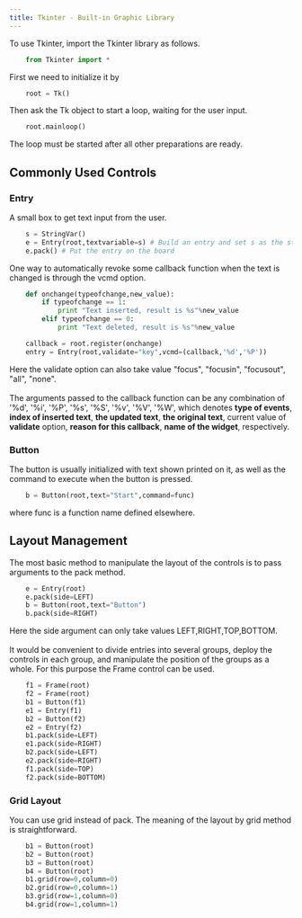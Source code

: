 ```yaml
---
title: Tkinter - Built-in Graphic Library
---
```


To use Tkinter, import the Tkinter library as follows.
```python
    from Tkinter import *
```

First we need to initialize it by
```python
    root = Tk()
```

Then ask the Tk object to start a loop, waiting for the user input.
```python
    root.mainloop()
```

The loop must be started after all other preparations are ready.

## Commonly Used Controls

### Entry

A small box to get text input from the user.
```python
    s = StringVar()
    e = Entry(root,textvariable=s) # Build an entry and set s as the string variable
    e.pack() # Put the entry on the board
```

One way to automatically revoke some callback function when the text is
changed is through the vcmd option.
```python
    def onchange(typeofchange,new_value):
        if typeofchange == 1:
            print "Text inserted, result is %s"%new_value
        elif typeofchange == 0:
            print "Text deleted, result is %s"%new_value

    callback = root.register(onchange)
    entry = Entry(root,validate="key",vcmd=(callback,'%d','%P'))
```

Here the validate option can also take value "focus", "focusin",
"focusout", "all", "none".\
\
The arguments passed to the callback function can be any combination of
'%d', '%i', '%P', '%s', '%S', '%v', '%V', '%W', which denotes **type of
events**, **index of inserted text**, **the updated text**, **the
original text**, current value of **validate** option, **reason for this
callback**, **name of the widget**, respectively.
### Button

The button is usually initialized with text shown printed on it, as well
as the command to execute when the button is pressed.
```python
    b = Button(root,text="Start",command=func)
```

where func is a function name defined elsewhere.
## Layout Management

The most basic method to manipulate the layout of the controls is to
pass arguments to the pack method.
```python
    e = Entry(root)
    e.pack(side=LEFT)
    b = Button(root,text="Button")
    b.pack(side=RIGHT)
```

Here the side argument can only take values LEFT,RIGHT,TOP,BOTTOM.\
\
It would be convenient to divide entries into several groups, deploy the
controls in each group, and manipulate the position of the groups as a
whole. For this purpose the Frame control can be used.
```python
    f1 = Frame(root)
    f2 = Frame(root)
    b1 = Button(f1)
    e1 = Entry(f1)
    b2 = Button(f2)
    e2 = Entry(f2)
    b1.pack(side=LEFT)
    e1.pack(side=RIGHT)
    b2.pack(side=LEFT)
    e2.pack(side=RIGHT)
    f1.pack(side=TOP)
    f2.pack(side=BOTTOM)
```

### Grid Layout

You can use grid instead of pack. The meaning of the layout by grid
method is straightforward.
```python
    b1 = Button(root)
    b2 = Button(root)
    b3 = Button(root)
    b4 = Button(root)
    b1.grid(row=0,column=0)
    b2.grid(row=0,column=1)
    b3.grid(row=1,column=0)
    b4.grid(row=1,column=1)
```
